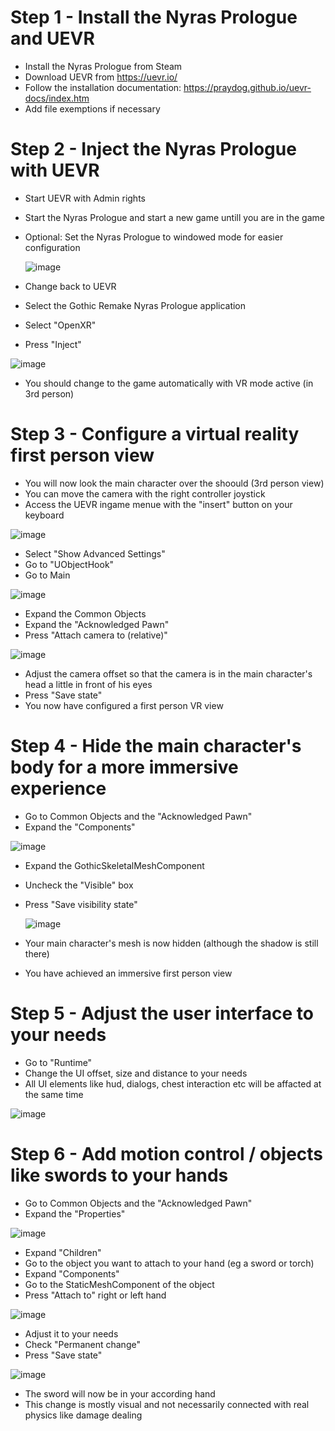 # Step 1 - Install the Nyras Prologue and UEVR 
* Install the Nyras Prologue from Steam
* Download UEVR from https://uevr.io/
* Follow the installation documentation: https://praydog.github.io/uevr-docs/index.htm
* Add file exemptions if necessary

 # Step 2 - Inject the Nyras Prologue with UEVR
* Start UEVR with Admin rights
* Start the Nyras Prologue and start a new game untill you are in the game
* Optional: Set the Nyras Prologue to windowed mode for easier configuration
  
  ![image](https://github.com/user-attachments/assets/f97ae881-51ca-486d-b1e3-deb5496c7f76)

*  Change back to UEVR
*  Select the Gothic Remake Nyras Prologue application
*  Select "OpenXR"
*  Press "Inject"
  
  ![image](https://github.com/user-attachments/assets/ca7b6d00-3691-4e81-bbe0-d1624d30d399)

*  You should change to the game automatically with VR mode active (in 3rd person)

 # Step 3 - Configure a virtual reality first person view
*  You will now look the main character over the shoould (3rd person view)
*  You can move the camera with the right controller joystick
*  Access the UEVR ingame menue with the "insert" button on your keyboard

  ![image](https://github.com/user-attachments/assets/29aa35f3-4eac-4181-b0ec-b8baec07d354)

*  Select "Show Advanced Settings"
*  Go to "UObjectHook"
*  Go to Main

  ![image](https://github.com/user-attachments/assets/0fab4fdb-61b7-4bc2-8ca6-02275f2614b7)

*  Expand the Common Objects
*  Expand the "Acknowledged Pawn"
*  Press "Attach camera to (relative)"

  ![image](https://github.com/user-attachments/assets/7780db16-ba80-486d-b4af-b334c69bd722)

*  Adjust the camera offset so that the camera is in the main character's head a little in front of his eyes
*  Press "Save state"
*  You now have configured a first person VR view

 # Step 4 - Hide the main character's body for a more immersive experience
 *  Go to Common Objects and the "Acknowledged Pawn"
 *  Expand the "Components"

   ![image](https://github.com/user-attachments/assets/bf90ad62-692b-4303-8b10-c9394fe00ce8)

* Expand the GothicSkeletalMeshComponent
* Uncheck the "Visible" box
* Press "Save visibility state"

  ![image](https://github.com/user-attachments/assets/7f0dada3-0792-4233-b693-d3388e24b512)

* Your main character's mesh is now hidden (although the shadow is still there)
* You have achieved an immersive first person view

 # Step 5 - Adjust the user interface to your needs
 *  Go to "Runtime"
 *  Change the UI offset, size and distance to your needs
 *  All UI elements like hud, dialogs, chest interaction etc will be affacted at the same time

   ![image](https://github.com/user-attachments/assets/2174e2f3-bc04-4382-b079-4005573357b7)

 # Step 6 - Add motion control / objects like swords to your hands 
 *  Go to Common Objects and the "Acknowledged Pawn"
 *  Expand the "Properties"

   ![image](https://github.com/user-attachments/assets/72b83952-30e8-412d-8745-0e8b94ff300c)

 *  Expand "Children"
 *  Go to the object you want to attach to your hand (eg a sword or torch)
 *  Expand "Components"
 *  Go to the StaticMeshComponent of the object
 *  Press "Attach to" right or left hand

   ![image](https://github.com/user-attachments/assets/e9f5b09b-8cff-4385-afb4-f4f6d8d021be)

 *  Adjust it to your needs
 *  Check "Permanent change"
 *  Press "Save state"

  ![image](https://github.com/user-attachments/assets/55dbf1d0-08c4-4258-9fef-212a18526d95)

 *  The sword will now be in your according hand
 *  This change is mostly visual and not necessarily connected with real physics like damage dealing
